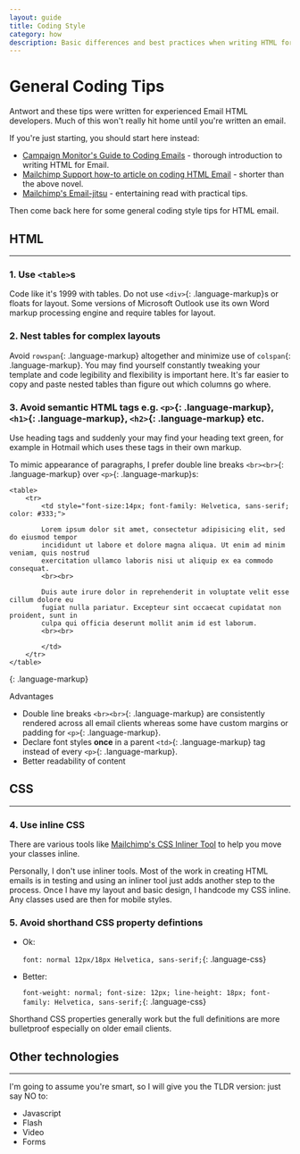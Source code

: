 ```yaml
---
layout: guide
title: Coding Style
category: how
description: Basic differences and best practices when writing HTML for email clients instead of websites.
---
```



# General Coding Tips

Antwort and these tips were written for experienced Email HTML developers. Much of this won't really hit home until you're written an email.

If you're just starting, you should start here instead:
* [Campaign Monitor's Guide to Coding Emails](http://www.campaignmonitor.com/guides/coding/) - thorough introduction to writing HTML for Email.
* [Mailchimp Support how-to article on coding HTML Email](http://kb.mailchimp.com/article/how-to-code-html-emails) - shorter than the above novel.
* [Mailchimp's Email-jitsu](http://mailchimp.com/resources/guides/email-jitsu/) - entertaining read with practical tips.

Then come back here for some general coding style tips for HTML email.

## HTML
----

### 1. Use `<table>`s

Code like it's 1999 with tables. Do not use `<div>`{: .language-markup}s or floats for layout. Some versions of Microsoft Outlook use its own Word markup processing engine and require tables for layout.

### 2. Nest tables for complex layouts

Avoid `rowspan`{: .language-markup} altogether and minimize use of `colspan`{: .language-markup}. You may find yourself constantly tweaking your template and code legibility and flexibility is important here. It's far easier to copy and paste nested tables than figure out which columns go where.

### 3. Avoid semantic HTML tags e.g. `<p>`{: .language-markup}, `<h1>`{: .language-markup}, `<h2>`{: .language-markup} etc.

Use heading tags and suddenly your may find your heading text green, for example in Hotmail which uses these tags in their own markup.

To mimic appearance of paragraphs, I prefer double line breaks `<br><br>`{: .language-markup} over `<p>`{: .language-markup}s:

    <table>
        <tr>
            <td style="font-size:14px; font-family: Helvetica, sans-serif; color: #333;">

            Lorem ipsum dolor sit amet, consectetur adipisicing elit, sed do eiusmod tempor
            incididunt ut labore et dolore magna aliqua. Ut enim ad minim veniam, quis nostrud
            exercitation ullamco laboris nisi ut aliquip ex ea commodo consequat.
            <br><br>

            Duis aute irure dolor in reprehenderit in voluptate velit esse cillum dolore eu
            fugiat nulla pariatur. Excepteur sint occaecat cupidatat non proident, sunt in
            culpa qui officia deserunt mollit anim id est laborum.
            <br><br>

            </td>
        </tr>
    </table>
{: .language-markup}

Advantages

* Double line breaks `<br><br>`{: .language-markup} are consistently rendered across all email clients whereas some have custom margins or padding for `<p>`{: .language-markup}.
* Declare font styles **once** in a parent `<td>`{: .language-markup} tag instead of every `<p>`{: .language-markup}.
* Better readability of content

## CSS
----

### 4. Use inline CSS

There are various tools like [Mailchimp's CSS Inliner Tool](http://beaker.mailchimp.com/inline-css) to help you move your classes inline.

Personally, I don't use inliner tools. Most of the work in creating HTML emails is in testing and using an inliner tool just adds another step to the process. Once I have my layout and basic design, I handcode my CSS inline. Any classes used are then for mobile styles.


### 5. Avoid shorthand CSS property defintions

* Ok:

    `font: normal 12px/18px Helvetica, sans-serif;`{: .language-css}

* Better:

    `font-weight: normal; font-size: 12px; line-height: 18px; font-family: Helvetica, sans-serif;`{: .language-css}

Shorthand CSS properties generally work but the full definitions are more bulletproof especially on older email clients.


## Other technologies
----

I'm going to assume you're smart, so I will give you the TLDR version: just say NO to:

* Javascript
* Flash
* Video
* Forms

